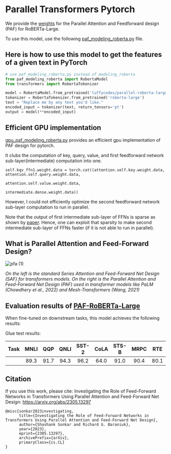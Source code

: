 # Parallel Transformers Pytorch

We provide the [weights](https://huggingface.co/luffycodes/Parallel-Roberta-Large) for the Parallel Attention and Feedforward design (PAF) for RoBERTa-Large.

To use this model, use the following [paf_modeling_roberta.py](https://github.com/luffycodes/Parallel-Transformers-Pytorch/blob/main/paf_modeling_roberta.py) file.

## Here is how to use this model to get the features of a given text in PyTorch

```python
# use paf_modeling_roberta.py instead of modeling_roberta
from paf_modeling_roberta import RobertaModel
from transformers import RobertaTokenizer

model = RobertaModel.from_pretrained('luffycodes/parallel-roberta-large')
tokenizer = RobertaTokenizer.from_pretrained('roberta-large')
text = "Replace me by any text you'd like."
encoded_input = tokenizer(text, return_tensors='pt')
output = model(**encoded_input)
```

## Efficient GPU implementation
[gpu_paf_modeling_roberta.py](https://github.com/luffycodes/Parallel-Transformers-Pytorch/blob/main/gpu_paf_modeling_roberta.py) provides an efficient gpu implementation of PAF design for pytorch.

It clubs the computation of key, query, value, and first feedforward network sub-layer(intermediate) computation into one.
```
self.kqv_ffn1.weight.data = torch.cat((attention.self.key.weight.data, attention.self.query.weight.data,
                                               attention.self.value.weight.data,
                                               intermediate.dense.weight.data))
```          
However, I could not efficiently optimize the second feedforward network sub-layer computation to run in parallel.

Note that the output of first intermediate sub-layer of FFNs is sparse as shown by [paper](https://arxiv.org/abs/2210.06313).
Hence, one can exploit that sparsity to make second intermediate sub-layer of FFNs faster (if it is not able to run in parallel).

## What is Parallel Attention and Feed-Forward Design?

![pfa (1)](https://github.com/luffycodes/Parallel-Transformers-Pytorch/assets/22951144/e5b76b1c-5fb1-4263-a23b-a61742fe12ae)

*On the left is the standard Series Attention and Feed-Forward Net Design (SAF) for transformers models. On the right is the Parallel Attention and Feed-Forward Net Design (PAF) used in transformer models like PaLM (Chowdhery et al., 2022) and Mesh-Transformers (Wang, 2021)*

## Evaluation results of [PAF-RoBERTa-Large](https://huggingface.co/luffycodes/parallel-roberta-large)

When fine-tuned on downstream tasks, this model achieves the following results:

Glue test results:

| Task | MNLI | QQP  | QNLI | SST-2 | CoLA | STS-B | MRPC | RTE  |
|:----:|:----:|:----:|:----:|:-----:|:----:|:-----:|:----:|:----:|
|      | 89.3 | 91.7 | 94.3 | 96.2  | 64.0 | 91.0  | 90.4 | 80.1 |


## Citation

If you use this work, please cite:
Investigating the Role of Feed-Forward Networks in Transformers Using Parallel Attention and Feed-Forward Net Design:
https://arxiv.org/abs/2305.13297
```
@misc{sonkar2023investigating,
      title={Investigating the Role of Feed-Forward Networks in Transformers Using Parallel Attention and Feed-Forward Net Design}, 
      author={Shashank Sonkar and Richard G. Baraniuk},
      year={2023},
      eprint={2305.13297},
      archivePrefix={arXiv},
      primaryClass={cs.CL}
}
```

